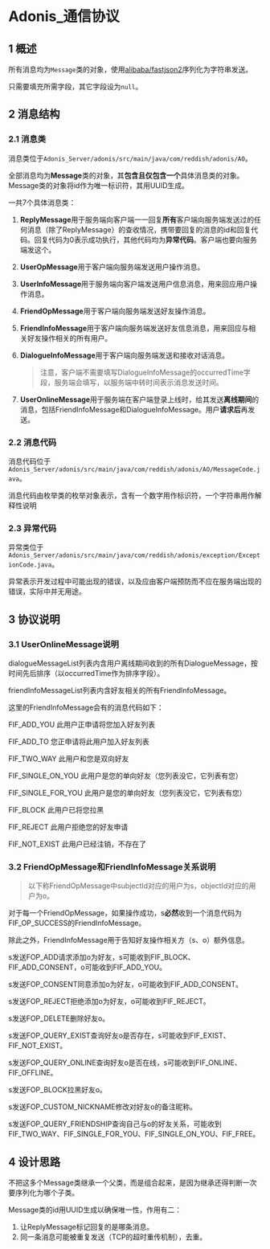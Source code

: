 # Adonis_通信协议

## 1 概述

所有消息均为`Message`类的对象，使用[alibaba/fastjson2](https://github.com/alibaba/fastjson2)序列化为字符串发送。

只需要填充所需字段，其它字段设为`null`。

## 2 消息结构

### 2.1 消息类

消息类位于`Adonis_Server/adonis/src/main/java/com/reddish/adonis/AO`。

全部消息均为**Message**类的对象，其**包含且仅包含一个**具体消息类的对象。Message类的对象将id作为唯一标识符，其用UUID生成。

一共7个具体消息类：

1. **ReplyMessage**用于服务端向客户端一一回复**所有**客户端向服务端发送过的任何消息（除了ReplyMessage）的查收情况，携带要回复的消息的id和回复代码。回复代码为0表示成功执行，其他代码均为**异常代码**。客户端也要向服务端发这个。

2. **UserOpMessage**用于客户端向服务端发送用户操作消息。

3. **UserInfoMessage**用于服务端向客户端发送用户信息消息，用来回应用户操作消息。

4. **FriendOpMessage**用于客户端向服务端发送好友操作消息。

5. **FriendInfoMessage**用于客户端向服务端发送好友信息消息，用来回应与相关好友操作相关的所有用户。

6. **DialogueInfoMessage**用于客户端向服务端发送和接收对话消息。

   > 注意，客户端不需要填写DialogueInfoMessage的occurredTime字段，服务端会填写，以服务端中转时间表示消息发送时间。

7. **UserOnlineMessage**用于服务端在客户端登录上线时，给其发送**离线期间**的消息，包括FriendInfoMessage和DialogueInfoMessage。用户**请求后**再发送。

### 2.2 消息代码

消息代码位于`Adonis_Server/adonis/src/main/java/com/reddish/adonis/AO/MessageCode.java`。

消息代码由枚举类的枚举对象表示，含有一个数字用作标识符，一个字符串用作解释性说明

### 2.3 异常代码

异常类位于`Adonis_Server/adonis/src/main/java/com/reddish/adonis/exception/ExceptionCode.java`。

异常表示开发过程中可能出现的错误，以及应由客户端预防而不应在服务端出现的错误，实际中并无用途。

## 3 协议说明

### 3.1 UserOnlineMessage说明

dialogueMessageList列表内含用户离线期间收到的所有DialogueMessage，按时间先后排序（以occurredTime作为排序字段）。

friendInfoMessageList列表内含好友相关的所有FriendInfoMessage。

这里的FriendInfoMessage会有的消息代码如下：

FIF_ADD_YOU 此用户正申请将您加入好友列表

FIF_ADD_TO 您正申请将此用户加入好友列表

FIF_TWO_WAY 此用户和您是双向好友

FIF_SINGLE_ON_YOU 此用户是您的单向好友（您列表没它，它列表有您）

FIF_SINGLE_FOR_YOU 此用户是您的单向好友（您列表没它，它列表有您）

FIF_BLOCK 此用户已将您拉黑

FIF_REJECT 此用户拒绝您的好友申请

FIF_NOT_EXIST 此用户已经注销，不存在了

### 3.2 FriendOpMessage和FriendInfoMessage关系说明

> 以下称FriendOpMessage中subjectId对应的用户为s，objectId对应的用户为o。

对于每一个FriendOpMessage，如果操作成功，s**必然**收到一个消息代码为FIF_OP_SUCCESS的FriendInfoMessage。

除此之外，FriendInfoMessage用于告知好友操作相关方（s、o）额外信息。

s发送FOP_ADD请求添加o为好友，s可能收到FIF_BLOCK、FIF_ADD_CONSENT，o可能收到FIF_ADD_YOU。

s发送FOP_CONSENT同意添加o为好友，o可能收到FIF_ADD_CONSENT。

s发送FOP_REJECT拒绝添加o为好友，o可能收到FIF_REJECT。

s发送FOP_DELETE删除好友o。

s发送FOP_QUERY_EXIST查询好友o是否存在，s可能收到FIF_EXIST、FIF_NOT_EXIST。

s发送FOP_QUERY_ONLINE查询好友o是否在线，s可能收到FIF_ONLINE、FIF_OFFLINE。

s发送FOP_BLOCK拉黑好友o。

s发送FOP_CUSTOM_NICKNAME修改对好友o的备注昵称。

s发送FOP_QUERY_FRIENDSHIP查询自己与o的好友关系，可能收到FIF_TWO_WAY、FIF_SINGLE_FOR_YOU、FIF_SINGLE_ON_YOU、FIF_FREE。

## 4 设计思路

不把这多个Message类继承一个父类，而是组合起来，是因为继承还得判断一次要序列化为哪个子类。

Message类的id用UUID生成以确保唯一性，作用有二：

1. 让ReplyMessage标记回复的是哪条消息。
2. 同一条消息可能被重复发送（TCP的超时重传机制），去重。

